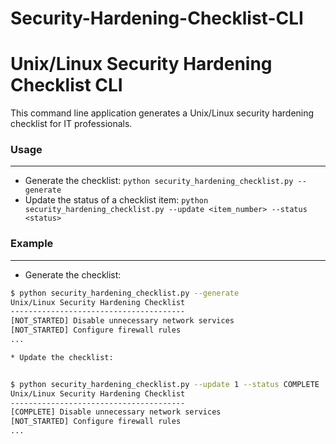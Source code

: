 # Security-Hardening-Checklist-CLI
Unix/Linux Security Hardening Checklist CLI
==========================================

This command line application generates a Unix/Linux security hardening checklist for IT professionals.

### Usage
-----

* Generate the checklist: `python security_hardening_checklist.py --generate`
* Update the status of a checklist item: `python security_hardening_checklist.py --update <item_number> --status <status>`

### Example
-------

* Generate the checklist:
```bash
$ python security_hardening_checklist.py --generate
Unix/Linux Security Hardening Checklist
---------------------------------------
[NOT_STARTED] Disable unnecessary network services
[NOT_STARTED] Configure firewall rules
...

* Update the checklist:


$ python security_hardening_checklist.py --update 1 --status COMPLETE
Unix/Linux Security Hardening Checklist
---------------------------------------
[COMPLETE] Disable unnecessary network services
[NOT_STARTED] Configure firewall rules
...
